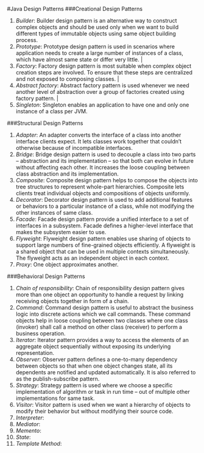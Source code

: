 #Java Design Patterns
###Creational Design Patterns

1. *Builder*: Builder design pattern is an alternative way to construct complex objects and should be used only when we want to build different types of immutable objects using same object building process.
2. *Prototype*: Prototype design pattern is used in scenarios where application needs to create a large number of instances of a class, which have almost same state or differ very little. |
3. *Factory*: Factory design pattern is most suitable when complex object creation steps are involved. To ensure that these steps are centralized and not exposed to composing classes. |
4. *Abstract factory*: Abstract factory pattern is used whenever we need another level of abstraction over a group of factories created using factory pattern. |
5. *Singleton*: Singleton enables an application to have one and only one instance of a class per JVM.

###Structural Design Patterns

1. *Adapter*: An adapter converts the interface of a class into another interface clients expect. It lets classes work together that couldn’t otherwise because of incompatible interfaces.
2. *Bridge*: Bridge design pattern is used to decouple a class into two parts – abstraction and its implementation – so that both can evolve in future without affecting each other. It increases the loose coupling between class abstraction and its implementation.
3. *Composite*: Composite design pattern helps to compose the objects into tree structures to represent whole-part hierarchies. Composite lets clients treat individual objects and compositions of objects uniformly.
4. *Decorator*: Decorator design pattern is used to add additional features or behaviors to a particular instance of a class, while not modifying the other instances of same class.
5. *Facade*: Facade design pattern provide a unified interface to a set of interfaces in a subsystem. Facade defines a higher-level interface that makes the subsystem easier to use.
6. *Flyweight*: Flyweight design pattern enables use sharing of objects to support large numbers of fine-grained objects efficiently. A flyweight is a shared object that can be used in multiple contexts simultaneously. The flyweight acts as an independent object in each context.
7. *Proxy*: One object approximates another.

###Behavioral Design Patterns

1. *Chain of responsibility*: Chain of responsibility design pattern gives more than one object an opportunity to handle a request by linking receiving objects together in form of a chain.
2. *Command*: Command design pattern is useful to abstract the business logic into discrete actions which we call commands. These command objects help in loose coupling between two classes where one class (invoker) shall call a method on other class (receiver) to perform a business operation.
3. *Iterator*: Iterator pattern provides a way to access the elements of an aggregate object sequentially without exposing its underlying representation.
4. *Observer*: Observer pattern defines a one-to-many dependency between objects so that when one object changes state, all its dependents are notified and updated automatically. It is also referred to as the publish-subscribe pattern.
5. *Strategy*: Strategy pattern is used where we choose a specific implementation of algorithm or task in run time – out of multiple other implementations for same task.
6. *Visitor*: Visitor pattern is used when we want a hierarchy of objects to modify their behavior but without modifying their source code.
7. *Interpreter*:
8. *Mediator*:
9. *Memento*:
10. *State*:
11. *Template Method*: